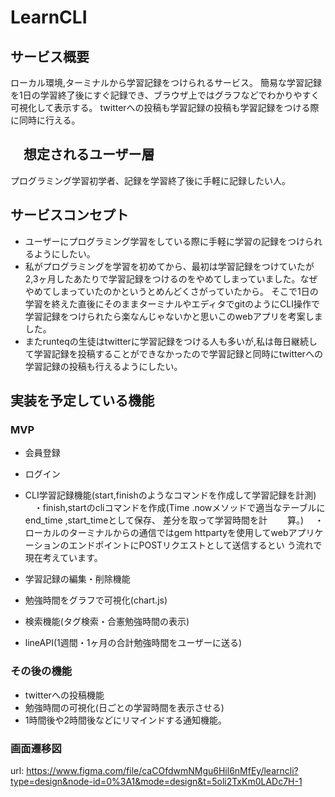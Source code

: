 # LearnCLI

## サービス概要
ローカル環境,ターミナルから学習記録をつけられるサービス。
簡易な学習記録を1日の学習終了後にすぐ記録でき、ブラウザ上ではグラフなどでわかりやすく可視化して表示する。
twitterへの投稿も学習記録の投稿も学習記録をつける際に同時に行える。


## 　想定されるユーザー層
プログラミング学習初学者、記録を学習終了後に手軽に記録したい人。

## サービスコンセプト
* ユーザーにプログラミング学習をしている際に手軽に学習の記録をつけられるようにしたい。
* 私がプログラミングを学習を初めてから、最初は学習記録をつけていたが2,3ヶ月したあたりで学習記録をつけるのをやめてしまっていました。なぜやめてしまっていたのかというとめんどくさがっていたから。
そこで1日の学習を終えた直後にそのままターミナルやエディタでgitのようにCLI操作で学習記録をつけられたら楽なんじゃないかと思いこのwebアプリを考案しました。
* またrunteqの生徒はtwitterに学習記録をつける人も多いが,私は毎日継続して学習記録を投稿することができなかったので学習記録と同時にtwitterへの学習記録の投稿も行えるようにしたい。

## 実装を予定している機能
### MVP
* 会員登録
* ログイン
* CLI学習記録機能(start,finishのようなコマンドを作成して学習記録を計測)
　・finish,startのcliコマンドを作成(Time .nowメソッドで適当なテーブルにend_time ,start_timeとして保存、 差分を取って学習時間を計 　　算。)
　・ローカルのターミナルからの通信ではgem httpartyを使用してwebアプリケーションのエンドポイントにPOSTリクエストとして送信するとい  う流れで現在考えています。

* 学習記録の編集・削除機能
* 勉強時間をグラフで可視化(chart.js)
* 検索機能(タグ検索・合憲勉強時間の表示)
* lineAPI(1週間・1ヶ月の合計勉強時間をユーザーに送る)

### その後の機能
* twitterへの投稿機能
* 勉強時間の可視化(日ごとの学習時間を表示させる)
* 1時間後や2時間後などにリマインドする通知機能。

### 画面遷移図
url: https://www.figma.com/file/caCOfdwmNMgu6Hil6nMfEy/learncli?type=design&node-id=0%3A1&mode=design&t=5oli2TxKm0LADc7H-1
